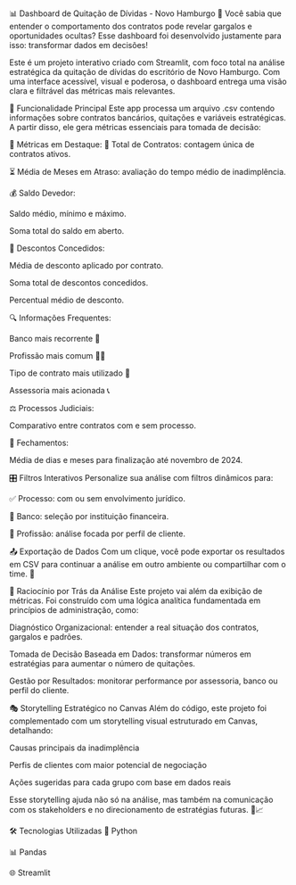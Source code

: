 📊 Dashboard de Quitação de Dívidas - Novo Hamburgo
🚨 Você sabia que entender o comportamento dos contratos pode revelar gargalos e oportunidades ocultas? Esse dashboard foi desenvolvido justamente para isso: transformar dados em decisões!

Este é um projeto interativo criado com Streamlit, com foco total na análise estratégica da quitação de dívidas do escritório de Novo Hamburgo. Com uma interface acessível, visual e poderosa, o dashboard entrega uma visão clara e filtrável das métricas mais relevantes.

🚀 Funcionalidade Principal
Este app processa um arquivo .csv contendo informações sobre contratos bancários, quitações e variáveis estratégicas. A partir disso, ele gera métricas essenciais para tomada de decisão:

📌 Métricas em Destaque:
🧾 Total de Contratos: contagem única de contratos ativos.

⏳ Média de Meses em Atraso: avaliação do tempo médio de inadimplência.

💰 Saldo Devedor:

Saldo médio, mínimo e máximo.

Soma total do saldo em aberto.

🎯 Descontos Concedidos:

Média de desconto aplicado por contrato.

Soma total de descontos concedidos.

Percentual médio de desconto.

🔍 Informações Frequentes:

Banco mais recorrente 🏦

Profissão mais comum 👩‍💼

Tipo de contrato mais utilizado 📄

Assessoria mais acionada 📞

⚖️ Processos Judiciais:

Comparativo entre contratos com e sem processo.

📅 Fechamentos:

Média de dias e meses para finalização até novembro de 2024.

🎛️ Filtros Interativos
Personalize sua análise com filtros dinâmicos para:

✅ Processo: com ou sem envolvimento jurídico.

🏦 Banco: seleção por instituição financeira.

👔 Profissão: análise focada por perfil de cliente.

📤 Exportação de Dados
Com um clique, você pode exportar os resultados em CSV para continuar a análise em outro ambiente ou compartilhar com o time. 📁

🧠 Raciocínio por Trás da Análise
Este projeto vai além da exibição de métricas. Foi construído com uma lógica analítica fundamentada em princípios de administração, como:

Diagnóstico Organizacional: entender a real situação dos contratos, gargalos e padrões.

Tomada de Decisão Baseada em Dados: transformar números em estratégias para aumentar o número de quitações.

Gestão por Resultados: monitorar performance por assessoria, banco ou perfil do cliente.

🎭 Storytelling Estratégico no Canvas
Além do código, este projeto foi complementado com um storytelling visual estruturado em Canvas, detalhando:

Causas principais da inadimplência

Perfis de clientes com maior potencial de negociação

Ações sugeridas para cada grupo com base em dados reais

Esse storytelling ajuda não só na análise, mas também na comunicação com os stakeholders e no direcionamento de estratégias futuras. 📌📈

🛠️ Tecnologias Utilizadas
🐍 Python

📊 Pandas

🌐 Streamlit

